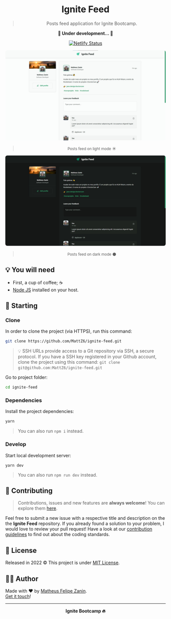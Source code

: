 <div align="center">
  <h1>
    Ignite Feed
  </h1>

  > Posts feed application for Ignite Bootcamp.

  <strong>🚧 Under development... 🚧</strong>

  [![Netlify Status](https://api.netlify.com/api/v1/badges/01e9e021-7272-4845-885e-e92d23d54a35/deploy-status)](https://app.netlify.com/sites/ignite-feed/deploys)
</div>

<div align="center">
  <img style="border-radius: 6px;" src=".github/imgs/light.jpg" alt="☀ Posts feed" title="☀ Posts feed" />

  > <small>Posts feed on light mode ☀</small>
</div>

<div align="center">
  <img style="border-radius: 6px;" src=".github/imgs/dark.jpg" alt="Posts feed (🌙 dark mode)" title="Posts feed (🌙 dark mode)" />

  > <small>Posts feed on dark mode 🌑</small>
</div>

## 💡 You will need

- First, a cup of coffee; ☕
- [Node JS](https://nodejs.org) installed on your host.

## 🎉 Starting

### Clone

In order to clone the project (via HTTPS), run this command:

```bash
git clone https://github.com/MattZ6/ignite-feed.git
```

> 💡 SSH URLs provide access to a Git repository via SSH, a secure protocol. If you have a SSH key registered in your Github account, clone the project using this command: `git clone git@github.com:MattZ6/ignite-feed.git`


Go to project folder:

```bash
cd ignite-feed
```

### Dependencies

Install the project dependencies:

```bash
yarn
```
> You can also run `npm i` instead.

### Develop

Start local development server:

```
yarn dev
```
> You can also run `npm run dev` instead.

## 🤝 Contributing

> Contributions, issues and new features are **always welcome**! You can explore them [here](https://github.com/MattZ6/ignite-feed/issues).

Feel free to submit a new issue with a respective title and description on the the **Ignite Feed** repository. If you already found a solution to your problem, I would love to review your pull request! Have a look at our [contribution guidelines](.github/CONTRIBUTING.md) to find out about the coding standards.


## 📜 License

Released in 2022 © This project is under [MIT License](LICENSE.md).

## 👨‍🎤 Author

Made with ❤ by [Matheus Felipe Zanin](https://github.com/MattZ6).<br/>
[Get it touch](https://www.linkedin.com/in/mattz6)!
___

<div align="center">
  <strong>Ignite Bootcamp 🔥</strong>
</div>
